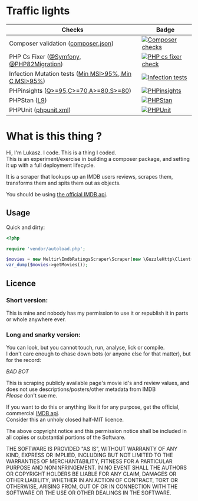 # Traffic lights

 | Checks                                                                         | Badge                                                                                                                                                                                             | 
 |--------------------------------------------------------------------------------|---------------------------------------------------------------------------------------------------------------------------------------------------------------------------------------------------| 
 | Composer validation ([composer.json](composer.json))                           | [![Composer checks](https://github.com/meltir/imdb-review-scraper/actions/workflows/php.yml/badge.svg)](https://github.com/meltir/imdb-review-scraper/actions/workflows/php.yml)                  | 
 | PHP Cs Fixer ([@Symfony, @PHP82Migration](.php-cs-fixer.dist.php#L11-L12))     | [![PHP cs fixer check](https://github.com/meltir/imdb-review-scraper/actions/workflows/phpcsfixer.yml/badge.svg)](https://github.com/meltir/imdb-review-scraper/actions/workflows/phpcsfixer.yml) |
 | Infection Mutation tests ([Min MSI>95%, Min C MSI>95%](composer.json#L66-L68)) | [![Infection tests](https://github.com/meltir/imdb-review-scraper/actions/workflows/infection.yml/badge.svg)](https://github.com/meltir/imdb-review-scraper/actions/workflows/infection.yml)      |
 | PHPinsights ([Q>=95,C>=70,A>=80,S>=80](composer.json#L58-L60))                 | [![PHPinsights](https://github.com/meltir/imdb-review-scraper/actions/workflows/phpinsights.yml/badge.svg)](https://github.com/meltir/imdb-review-scraper/actions/workflows/phpinsights.yml)      |
 | PHPStan ([L9](phpstan.neon#L2))                                                | [![PHPStan](https://github.com/meltir/imdb-review-scraper/actions/workflows/phpstan.yml/badge.svg)](https://github.com/meltir/imdb-review-scraper/actions/workflows/phpstan.yml)                  |
 | PHPUnit ([phpunit.xml](phpunit.xml))                                           | [![PHPUnit](https://github.com/meltir/imdb-review-scraper/actions/workflows/phpunit.yml/badge.svg)](https://github.com/meltir/imdb-review-scraper/actions/workflows/phpunit.yml)                  | 

# What is this thing ?
Hi, I'm Lukasz. I code. This is a thing I coded.  
This is an experiment/exercise in building a composer package, and setting it up with a full deployment lifecycle.  

It is a scraper that lookups up an IMDB users reviews, scrapes them, transforms them and spits them out as objects.  

You should be using [the official IMDB api](https://developer.imdb.com/).

## Usage

Quick and dirty:

```php
<?php

require 'vendor/autoload.php';

$movies = new Meltir\ImdbRatingsScraper\Scraper(new \GuzzleHttp\Client(), 'ur20552756');
var_dump($movies->getMovies());
```

## Licence

### Short version:
This is mine and nobody has my permission to use it or republish it in parts or whole anywhere ever.    

### Long and snarky version:  
You can look, but you cannot touch, run, analyse, lick or compile.  
I don't care enough to chase down bots (or anyone else for that matter), but for the record:   
  
*BAD BOT*  

This is scraping publicly available page's movie id's and review values, and does not use descriptions/posters/other metadata from IMDB  
_Please_ don't sue me.  
  
If you want to do this or anything like it for any purpose, get the official, commercial [IMDB api](https://developer.imdb.com/ "also, expensive for just messing around").    
Consider this an unholy closed half-MIT licence.      
  
The above copyright notice and this permission notice shall be included in all copies or substantial portions of the Software.    

THE SOFTWARE IS PROVIDED "AS IS", WITHOUT WARRANTY OF ANY KIND, EXPRESS OR IMPLIED, INCLUDING BUT NOT LIMITED TO THE 
WARRANTIES OF MERCHANTABILITY, FITNESS FOR A PARTICULAR PURPOSE AND NONINFRINGEMENT. IN NO EVENT SHALL THE AUTHORS OR
COPYRIGHT HOLDERS BE LIABLE FOR ANY CLAIM, DAMAGES OR OTHER LIABILITY, WHETHER IN AN ACTION OF CONTRACT, TORT OR 
OTHERWISE, ARISING FROM, OUT OF OR IN CONNECTION WITH THE SOFTWARE OR THE USE OR OTHER DEALINGS IN THE SOFTWARE.
